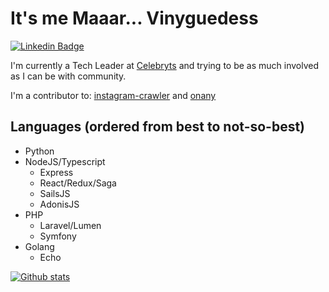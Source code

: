 # It's me Maaar... Vinyguedess
[![Linkedin Badge](https://img.shields.io/badge/-LinkedIn-blue?logo=Linkedin&logoColor=white&link=https://www.linkedin.com/in/vinyguedess/?locale=en_US)](https://www.linkedin.com/in/vinyguedess/?locale=en_US)


I'm currently a Tech Leader at [Celebryts](https://github.com/cely2) and
trying to be as much involved as I can be with community.

I'm a contributor to: [instagram-crawler](https://github.com/huaying/instagram-crawler) and [onany](https://github.com/vinyguedess/onany)

## Languages (ordered from best to not-so-best)
- Python
- NodeJS/Typescript
  - Express
  - React/Redux/Saga
  - SailsJS
  - AdonisJS
- PHP
  - Laravel/Lumen
  - Symfony
- Golang
  - Echo

[![Github stats](https://github-readme-stats.vercel.app/api?username=vinyguedess)](https://github.com/anuraghazra/github-readme-stats)
